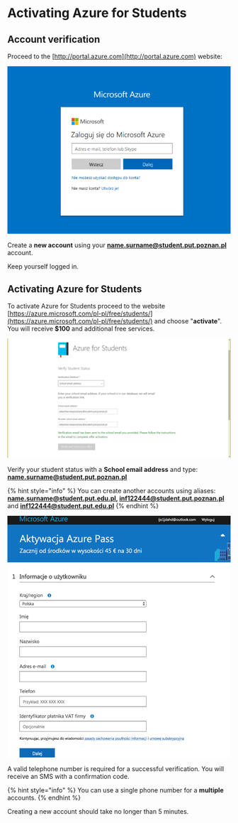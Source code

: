 # Activating Azure for Students

## Account verification

Proceed to the [http://portal.azure.com](http://portal.azure.com) website:

![](.gitbook/assets/image%20%281%29.png)

Create a **new account** using your **name.surname@student.put.poznan.pl** account.

Keep yourself logged in.

## Activating Azure for Students

To activate Azure for Students proceed to the website [https://azure.microsoft.com/pl-pl/free/students/](https://azure.microsoft.com/pl-pl/free/students/) and choose "**activate**". You will receive **$100** and additional free services.

![](.gitbook/assets/image%20%282%29.png)

Verify your student status with a **School email address** and type:  **name.surname@student.put.poznan.pl**

{% hint style="info" %}
You can create another accounts using aliases: **name.surname@student.put.edu.pl, inf122444@student.put.poznan.pl** and **inf122444@student.put.edu.pl**
{% endhint %}

![](.gitbook/assets/image-14.png)

A valid telephone number is required for a successful verification. You will receive an SMS with a confirmation code.

{% hint style="info" %}
You can use a single phone number for a **multiple** accounts.
{% endhint %}

Creating a new account should take no longer than 5 minutes.

